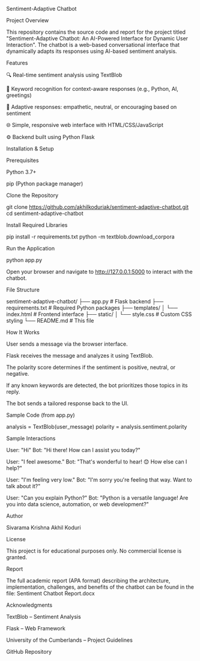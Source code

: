 Sentiment-Adaptive Chatbot

Project Overview

This repository contains the source code and report for the project titled "Sentiment-Adaptive Chatbot: An AI-Powered Interface for Dynamic User Interaction". The chatbot is a web-based conversational interface that dynamically adapts its responses using AI-based sentiment analysis.

Features

🔍 Real-time sentiment analysis using TextBlob

💬 Keyword recognition for context-aware responses (e.g., Python, AI, greetings)

🤖 Adaptive responses: empathetic, neutral, or encouraging based on sentiment

🌐 Simple, responsive web interface with HTML/CSS/JavaScript

⚙️ Backend built using Python Flask

Installation & Setup

Prerequisites

Python 3.7+

pip (Python package manager)

Clone the Repository

git clone https://github.com/akhilkoduriak/sentiment-adaptive-chatbot.git
cd sentiment-adaptive-chatbot

Install Required Libraries

pip install -r requirements.txt
python -m textblob.download_corpora

Run the Application

python app.py

Open your browser and navigate to http://127.0.0.1:5000 to interact with the chatbot.

File Structure

sentiment-adaptive-chatbot/
├── app.py                 # Flask backend
├── requirements.txt       # Required Python packages
├── templates/
│   └── index.html         # Frontend interface
├── static/
│   └── style.css          # Custom CSS styling
└── README.md              # This file

How It Works

User sends a message via the browser interface.

Flask receives the message and analyzes it using TextBlob.

The polarity score determines if the sentiment is positive, neutral, or negative.

If any known keywords are detected, the bot prioritizes those topics in its reply.

The bot sends a tailored response back to the UI.

Sample Code (from app.py)

analysis = TextBlob(user_message)
polarity = analysis.sentiment.polarity

Sample Interactions

User: "Hi"
Bot: "Hi there! How can I assist you today?"

User: "I feel awesome."
Bot: "That's wonderful to hear! 😊 How else can I help?"

User: "I'm feeling very low."
Bot: "I'm sorry you're feeling that way. Want to talk about it?"

User: "Can you explain Python?"
Bot: "Python is a versatile language! Are you into data science, automation, or web development?"

Author

Sivarama Krishna Akhil Koduri

License

This project is for educational purposes only. No commercial license is granted.

Report

The full academic report (APA format) describing the architecture, implementation, challenges, and benefits of the chatbot can be found in the file:
Sentiment Chatbot Report.docx

Acknowledgments

TextBlob – Sentiment Analysis

Flask – Web Framework

University of the Cumberlands – Project Guidelines

GitHub Repository

